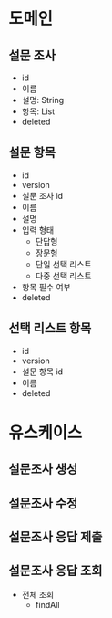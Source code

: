 
# 도메인
## 설문 조사
- id
- 이름
- 설명: String
- 항목: List
- deleted

## 설문 항목
- id
- version
- 설문 조사 id
- 이름
- 설명
- 입력 형태
  - 단답형
  - 장문형
  - 단일 선택 리스트
  - 다중 선택 리스트
- 항목 필수 여부
- deleted

## 선택 리스트 항목
- id
- version
- 설문 항목 id
- 이름
- deleted

# 유스케이스
## 설문조사 생성

## 설문조사 수정

## 설문조사 응답 제출

## 설문조사 응답 조회
- 전체 조회
    - findAll


